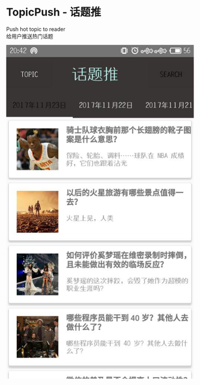 TopicPush - 话题推
=============

Push hot topic to reader    
给用户推送热门话题

![TopicPush](https://raw.githubusercontent.com/withsimple/TopicPush/master/TopicPush.png)